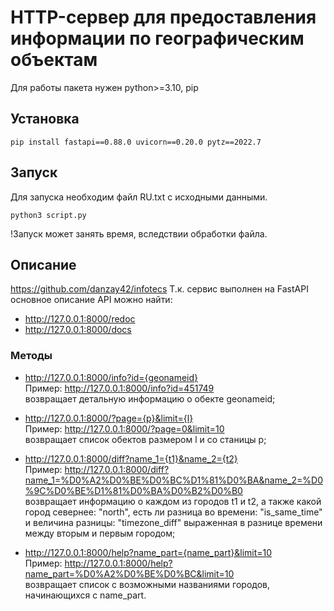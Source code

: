 # HTTP-сервер для предоставления информации по географическим объектам

Для работы пакета нужен python>=3.10, pip

## Установка
```
pip install fastapi==0.88.0 uvicorn==0.20.0 pytz==2022.7
```

## Запуск
Для запуска необходим файл RU.txt c исходными данными.
```
python3 script.py
```
!Запуск может занять время, вследствии обработки файла.

## Описание
https://github.com/danzay42/infotecs
Т.к. сервис выполнен на FastAPI основное описание API можно найти:
 - http://127.0.0.1:8000/redoc
 - http://127.0.0.1:8000/docs

### Методы
 - http://127.0.0.1:8000/info?id={geonameid}  
 Пример: http://127.0.0.1:8000/info?id=451749  
 возвращает детальную информацию о обекте geonameid;
 
 - http://127.0.0.1:8000/?page={p}&limit={l}  
 Пример: http://127.0.0.1:8000/?page=0&limit=10  
 возвращает список обектов размером l и со станицы p;
 
 - http://127.0.0.1:8000/diff?name_1={t1}&name_2={t2}  
 Пример: http://127.0.0.1:8000/diff?name_1=%D0%A2%D0%BE%D0%BC%D1%81%D0%BA&name_2=%D0%9C%D0%BE%D1%81%D0%BA%D0%B2%D0%B0  
 возвращает информацию о каждом из городов t1 и t2, а также какой город севернее: "north", есть ли разница во времени: "is_same_time" и величина разницы: "timezone_diff" выраженная в разнице времени между вторым и первым городом;
 
 - http://127.0.0.1:8000/help?name_part={name_part}&limit=10  
 Пример: http://127.0.0.1:8000/help?name_part=%D0%A2%D0%BE%D0%BC&limit=10  
 возвращает список с возможными названиями городов, начинающихся с name_part.

